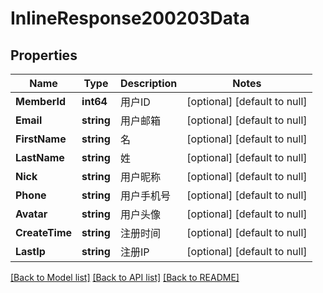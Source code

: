 # InlineResponse200203Data

## Properties
Name | Type | Description | Notes
------------ | ------------- | ------------- | -------------
**MemberId** | **int64** | 用户ID | [optional] [default to null]
**Email** | **string** | 用户邮箱 | [optional] [default to null]
**FirstName** | **string** | 名 | [optional] [default to null]
**LastName** | **string** | 姓 | [optional] [default to null]
**Nick** | **string** | 用户昵称 | [optional] [default to null]
**Phone** | **string** | 用户手机号 | [optional] [default to null]
**Avatar** | **string** | 用户头像 | [optional] [default to null]
**CreateTime** | **string** | 注册时间 | [optional] [default to null]
**LastIp** | **string** | 注册IP | [optional] [default to null]

[[Back to Model list]](../README.md#documentation-for-models) [[Back to API list]](../README.md#documentation-for-api-endpoints) [[Back to README]](../README.md)

